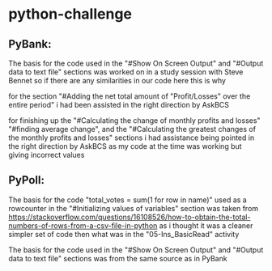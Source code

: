# python-challenge

## PyBank:
The basis for the code used in the "#Show On Screen Output" and "#Output data to text file" sections was worked on in a study session with Steve Bennet so if there are any similarities in our code here this is why

for the section "#Adding the net total amount of "Profit/Losses" over the entire period" i had been assisted in the right direction by AskBCS

for finishing up the "#Calculating the change of monthly profits and losses" "#finding average change", and the "#Calculating the greatest changes of the monthly profits and losses" sections i had assistance being pointed in the right direction by AskBCS as my code at the time was working but giving incorrect values



## PyPoll:
The basis for the code "total_votes = sum(1 for row in name)" used as a rowcounter in the "#Initializing values of variables" section was taken from https://stackoverflow.com/questions/16108526/how-to-obtain-the-total-numbers-of-rows-from-a-csv-file-in-python as i thought it was a cleaner simpler set of code then what was in the "05-Ins_BasicRead" activity

The basis for the code used in the "#Show On Screen Output" and "#Output data to text file" sections was from the same source as in PyBank